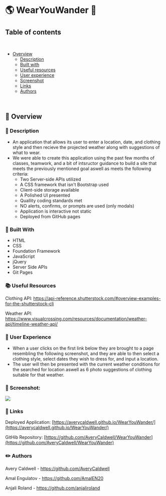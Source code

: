 # 🌎 WearYouWander 🧳


## Table of contents
​
- [Overview](#overview)
  - [Description](#description)
  - [Built with](#built-with)
  - [Useful resources](#useful-resources)
  - [User experience](#user-experience)
  - [Screenshot](#screenshot)
  - [Links](#links)
  - [Authors](#authors)

​

## 📁 Overview

### 📝 Description
- An application that allows its user to enter a location, date, and clothing style and then recieve the projected weather along with suggestions of what to wear.
- We were able to create this application using the past few months of classes, teamwork, and a bit of intsructor guidance to build a site that meets the previously mentioned goal aswell as meets the following criteria:
  - Two Server-side APIs utilized
  - A CSS framework that isn't Bootstrap used
  - Client-side storage available
  - A Polished UI presented
  - Quallity coding standards met
  - NO alerts, confirms, or prompts are used (only modals)
  - Application is interactive not static
  - Deployed from GitHub pages


### 🔨 Built With
- HTML
- CSS
- Foundation Framework
- JavaScript
- jQuery
- Server Side APIs
- Git Pages


### 📚 Useful Resources

Clothing API: https://api-reference.shutterstock.com/#overview-examples-for-the-shutterstock-cli

Weather API: https://www.visualcrossing.com/resources/documentation/weather-api/timeline-weather-api/

### 👤 User Experience
- When a user clicks on the first link below they are brought to a page resembling the following screenshot, and they are able to then select a clothing style, select dates they wish to dress for, and input a location.
- The user will then be presented with the current weather conditions for the searched for location aswell as 6 photo suggestions of clothing suitable for that weather.

### 📸 Screenshot:
![](./Assets/img/landingPage.png)

### 🔗 Links
Deployed Application: [https://averycaldwell.github.io/WearYouWander/](https://averycaldwell.github.io/WearYouWander/)

GitHib Repository: [https://github.com/AveryCaldwell/WearYouWander](https://github.com/AveryCaldwell/WearYouWander)


### ✏️ Authors

Avery Caldwell - https://github.com/AveryCaldwell

Amal Engulatov - https://github.com/AmalEN20

Anjali Roland - https://github.com/anjaliroland
